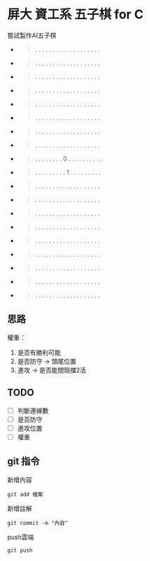 # 屏大 資工系 五子棋 for C
嘗試製作AI五子棋
- >    . . . . . . . . . . . . . . . . . . . 
- >    . . . . . . . . . . . . . . . . . . . 
- >    . . . . . . . . . . . . . . . . . . . 
- >    . . . . . . . . . . . . . . . . . . . 
- >    . . . . . . . . . . . . . . . . . . . 
- >    . . . . . . . . . . . . . . . . . . . 
- >    . . . . . . . . . . . . . . . . . . . 
- >    . . . . . . . . . . . . . . . . . . . 
- >    . . . . . . . . 0 . . . . . . . . . . 
- >    . . . . . . . . . 1 . . . . . . . . . 
- >    . . . . . . . . . . . . . . . . . . . 
- >    . . . . . . . . . . . . . . . . . . . 
- >    . . . . . . . . . . . . . . . . . . . 
- >    . . . . . . . . . . . . . . . . . . . 
- >    . . . . . . . . . . . . . . . . . . . 
- >    . . . . . . . . . . . . . . . . . . . 
- >    . . . . . . . . . . . . . . . . . . . 
- >    . . . . . . . . . . . . . . . . . . .
- >    . . . . . . . . . . . . . . . . . . . 
## 思路
權重：
1. 是否有勝利可能
2. 是否防守 -> 頭尾位置
3. 進攻 -> 是否能間阻擋2活

## TODO
- [ ] 判斷連線數
- [ ] 是否防守
- [ ] 進攻位置
- [ ] 權重

## git 指令
新增內容
```git
git add 檔案
```
新增註解
```git
git commit -m "內容"
```
push雲端
``` git
git push
``` 